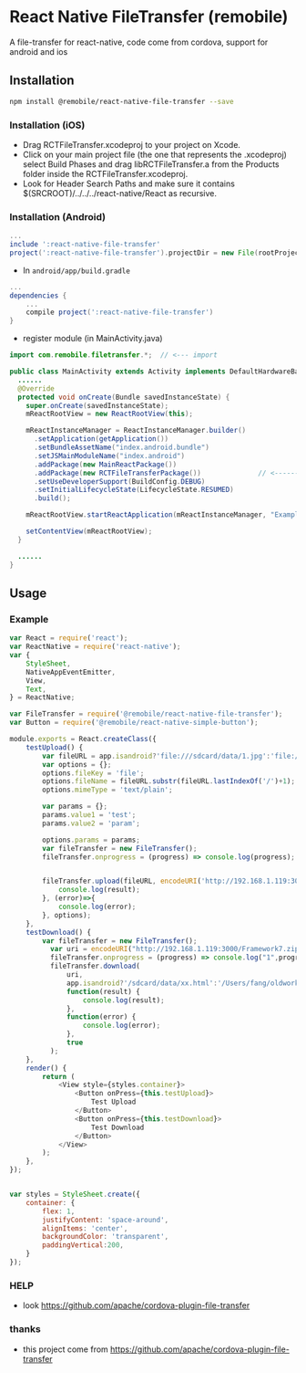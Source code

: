 # React Native FileTransfer (remobile)
A file-transfer for react-native, code come from cordova, support for android and ios

## Installation
```sh
npm install @remobile/react-native-file-transfer --save
```

### Installation (iOS)
* Drag RCTFileTransfer.xcodeproj to your project on Xcode.
* Click on your main project file (the one that represents the .xcodeproj) select Build Phases and drag libRCTFileTransfer.a from the Products folder inside the RCTFileTransfer.xcodeproj.
* Look for Header Search Paths and make sure it contains $(SRCROOT)/../../../react-native/React as recursive.

### Installation (Android)
```gradle
...
include ':react-native-file-transfer'
project(':react-native-file-transfer').projectDir = new File(rootProject.projectDir, '../node_modules/@remobile/react-native-file-transfer/android')
```

* In `android/app/build.gradle`

```gradle
...
dependencies {
    ...
    compile project(':react-native-file-transfer')
}
```

* register module (in MainActivity.java)

```java
import com.remobile.filetransfer.*;  // <--- import

public class MainActivity extends Activity implements DefaultHardwareBackBtnHandler {
  ......
  @Override
  protected void onCreate(Bundle savedInstanceState) {
    super.onCreate(savedInstanceState);
    mReactRootView = new ReactRootView(this);

    mReactInstanceManager = ReactInstanceManager.builder()
      .setApplication(getApplication())
      .setBundleAssetName("index.android.bundle")
      .setJSMainModuleName("index.android")
      .addPackage(new MainReactPackage())
      .addPackage(new RCTFileTransferPackage())              // <------ add here
      .setUseDeveloperSupport(BuildConfig.DEBUG)
      .setInitialLifecycleState(LifecycleState.RESUMED)
      .build();

    mReactRootView.startReactApplication(mReactInstanceManager, "ExampleRN", null);

    setContentView(mReactRootView);
  }

  ......
}
```

## Usage

### Example
```js
var React = require('react');
var ReactNative = require('react-native');
var {
    StyleSheet,
    NativeAppEventEmitter,
    View,
    Text,
} = ReactNative;

var FileTransfer = require('@remobile/react-native-file-transfer');
var Button = require('@remobile/react-native-simple-button');

module.exports = React.createClass({
    testUpload() {
        var fileURL = app.isandroid?'file:///sdcard/data/1.jpg':'file:///Users/fang/node/test/post.js';
        var options = {};
        options.fileKey = 'file';
        options.fileName = fileURL.substr(fileURL.lastIndexOf('/')+1);
        options.mimeType = 'text/plain';

        var params = {};
        params.value1 = 'test';
        params.value2 = 'param';

        options.params = params;
        var fileTransfer = new FileTransfer();
        fileTransfer.onprogress = (progress) => console.log(progress);


        fileTransfer.upload(fileURL, encodeURI('http://192.168.1.119:3000/upload'),(result)=>{
            console.log(result);
        }, (error)=>{
            console.log(error);
        }, options);
    },
    testDownload() {
        var fileTransfer = new FileTransfer();
          var uri = encodeURI("http://192.168.1.119:3000/Framework7.zip");
          fileTransfer.onprogress = (progress) => console.log("1",progress.loaded+'/'+progress.total);
          fileTransfer.download(
              uri,
              app.isandroid?'/sdcard/data/xx.html':'/Users/fang/oldwork/client/server/xx.zip',
              function(result) {
                  console.log(result);
              },
              function(error) {
                  console.log(error);
              },
              true
          );
    },
    render() {
        return (
            <View style={styles.container}>
                <Button onPress={this.testUpload}>
                    Test Upload
                </Button>
                <Button onPress={this.testDownload}>
                    Test Download
                </Button>
            </View>
        );
    },
});


var styles = StyleSheet.create({
    container: {
        flex: 1,
        justifyContent: 'space-around',
        alignItems: 'center',
        backgroundColor: 'transparent',
        paddingVertical:200,
    }
});
```

### HELP
* look https://github.com/apache/cordova-plugin-file-transfer


### thanks
* this project come from https://github.com/apache/cordova-plugin-file-transfer

